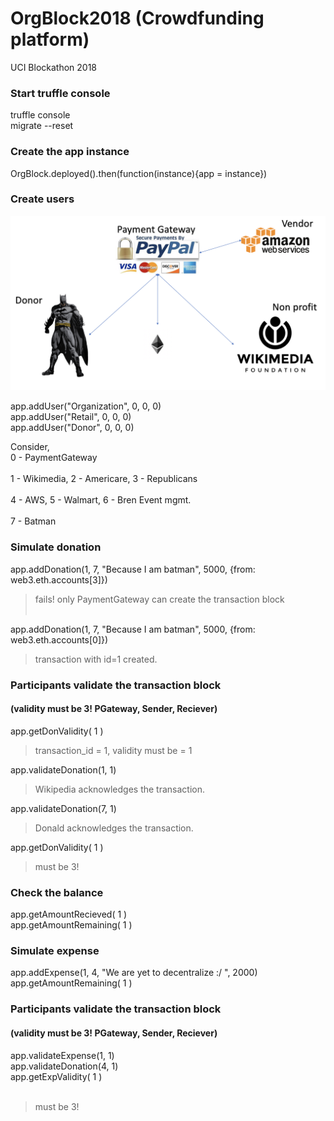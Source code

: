 # OrgBlock2018 (Crowdfunding platform)
UCI Blockathon 2018

### Start truffle console
truffle console<br />
migrate --reset

### Create the app instance
OrgBlock.deployed().then(function(instance){app = instance})

### Create users

![Alt text](https://github.com/hard-fault/OrgBlock2018/blob/master/image.png)

app.addUser("Organization", 0, 0, 0)<br />
app.addUser("Retail", 0, 0, 0)<br />
app.addUser("Donor", 0, 0, 0)<br />




Consider,<br />
0 - PaymentGateway <br /><br />
1 - Wikimedia,     2 - Americare,     3 - Republicans<br /><br />
4 - AWS,     5 - Walmart,    6 - Bren Event mgmt.<br /><br />
7 - Batman <br />



### Simulate donation
app.addDonation(1, 7,  "Because I am batman", 5000, {from: web3.eth.accounts[3]})<br />
> fails! only PaymentGateway can create the transaction block<br /><br />

app.addDonation(1, 7,  "Because I am batman", 5000, {from: web3.eth.accounts[0]}) <br />
> transaction with id=1 created.<br />

### Participants validate the transaction block 
#### (validity must be 3! PGateway, Sender, Reciever)
app.getDonValidity( 1 )  <br />
> transaction_id = 1, validity must be = 1<br />

app.validateDonation(1, 1)  <br />
> Wikipedia acknowledges the transaction.<br />


app.validateDonation(7, 1)<br />
> Donald acknowledges the transaction.<br />

app.getDonValidity( 1 )<br />
> must be 3!<br />

### Check the balance
app.getAmountRecieved( 1 )<br />
app.getAmountRemaining( 1 )<br />

### Simulate expense
app.addExpense(1, 4, "We are yet to decentralize :/ ", 2000)<br />
app.getAmountRemaining( 1 )<br />

### Participants validate the transaction block 
#### (validity must be 3! PGateway, Sender, Reciever)
app.validateExpense(1, 1)<br />
app.validateDonation(4, 1)<br />
app.getExpValidity( 1 )<br /><br />
> must be 3!<br />



